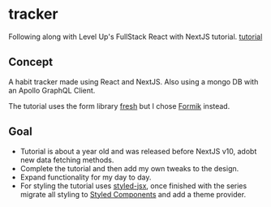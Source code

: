 # tracker
Following along with Level Up's FullStack React with NextJS tutorial.
[tutorial](https://www.leveluptutorials.com/tutorials/fullstack-react-with-nextjs/series-introduction)

## Concept
A habit tracker made using React and NextJS. 
Also using a mongo DB with an Apollo GraphQL Client. 
 
The tutorial uses the form library [fresh](https://github.com/leveluptuts/fresh) but I chose [Formik](https://github.com/formium/formik) instead.
 
## Goal
* Tutorial is about a year old and was released before NextJS v10, adobt new data fetching methods. 
* Complete the tutorial and then add my own tweaks to the design. 
* Expand functionality for my day to day.
* For styling the tutorial uses [styled-jsx](https://github.com/vercel/styled-jsx), once finished with the series migrate all styling to [Styled Components](https://github.com/styled-components/styled-components) and add a theme provider.
